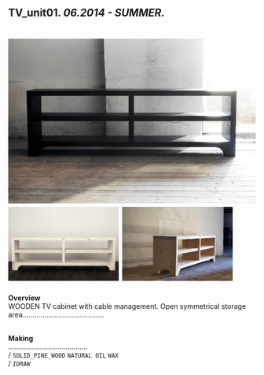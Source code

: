 
## TV_unit01. _06.2014 - SUMMER._  
# ![TV_unit01](projects\TV_unit01\100.jpg)<a href="https://ewwgene.github.io/projects/TV_unit01/002.jpg"><img src="/projects/TV_unit01/002.jpg" height="150"></a> <a href="https://ewwgene.github.io/projects/TV_unit01/003.jpg"><img src="/projects/TV_unit01/003.jpg" height="150"></a>   
**Overview**  
WOODEN TV cabinet with cable management. Open symmetrical storage area.........................................  
<br>
  
**Making**  
........................................  
/
`SOLID_PINE_WOOD` `NATURAL OIL` `WAX`   
/
_`IDRAW`_   
<br>


